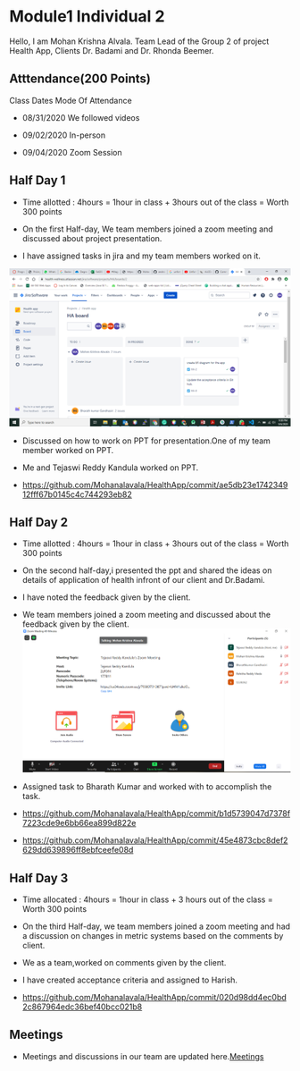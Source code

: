 # Module1 Individual 2

Hello, I am Mohan Krishna Alvala. Team Lead of the Group 2 of project Health App, Clients Dr. Badami and Dr. Rhonda Beemer.

## Atttendance(200 Points)

Class Dates Mode Of Attendance

- 08/31/2020  We followed videos  

- 09/02/2020  In-person  

- 09/04/2020  Zoom Session  


## Half Day 1

- Time allotted : 4hours = 1hour in class + 3hours out of the class = Worth 300 points

- On the first Half-day, We team members joined a zoom meeting and discussed about project presentation.
- I have assigned tasks in jira and my team members worked on it.

![image](https://github.com/Mohanalavala/HealthApp/blob/master/JiraDashBoard%20(2).png?raw=true)

- Discussed on how to work on PPT for presentation.One of my team member worked on PPT.

- Me and Tejaswi Reddy Kandula worked on PPT.
- https://github.com/Mohanalavala/HealthApp/commit/ae5db23e174234912fff67b0145c4c744293eb82

## Half Day 2 

- Time allotted : 4hours = 1hour in class + 3hours out of the class = Worth 300 points

- On the second half-day,i presented the ppt and shared the ideas on details of application of health infront of our client and Dr.Badami.
- I have noted the feedback given by the client.
- We team members joined a zoom meeting and discussed about the feedback given by the client.
![image](https://github.com/Mohanalavala/HealthApp/blob/master/Contributions/Zoom%20meeting.PNG?raw=true)
- Assigned task to Bharath Kumar and worked with to accomplish the task.
- https://github.com/Mohanalavala/HealthApp/commit/b1d5739047d7378f7223cde9e6bb66ea899d822e 

- https://github.com/Mohanalavala/HealthApp/commit/45e4873cbc8def2629dd639896ff8ebfceefe08d 

## Half Day 3

- Time allocated : 4hours = 1hour in class + 3 hours out of the class = Worth 300 points

- On the third Half-day, we team members joined a zoom meeting and had a discussion on changes in metric systems based on the comments by client.

- We as a team,worked on comments given by the client.

- I have created acceptance criteria and assigned to Harish.
- https://github.com/Mohanalavala/HealthApp/commit/020d98dd4ec0bd2c867964edc36bef40bcc021b8

## Meetings

- Meetings and discussions in our team are updated here.[Meetings](https://github.com/Mohanalavala/HealthApp/blob/master/Contributions/meetings)
